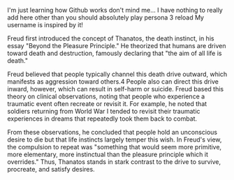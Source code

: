 I'm just learning how Github works don't mind me...
I have nothing to really add here other than you should absolutely play persona 3 reload
My username is inspired by it!


Freud first introduced the concept of Thanatos, the death instinct, in his essay "Beyond the Pleasure Principle." He theorized that humans are driven toward death and destruction, famously declaring that "the aim of all life is death."

Freud believed that people typically channel this death drive outward, which manifests as aggression toward others.4 People also can direct this drive inward, however, which can result in self-harm or suicide.
Freud based this theory on clinical observations, noting that people who experience a traumatic event often recreate or revisit it. For example, he noted that soldiers returning from World War I tended to revisit their traumatic experiences in dreams that repeatedly took them back to combat.

From these observations, he concluded that people hold an unconscious desire to die but that life instincts largely temper this wish. In Freud's view, the compulsion to repeat was "something that would seem more primitive, more elementary, more instinctual than the pleasure principle which it overrides." Thus, Thanatos stands in stark contrast to the drive to survive, procreate, and satisfy desires.
